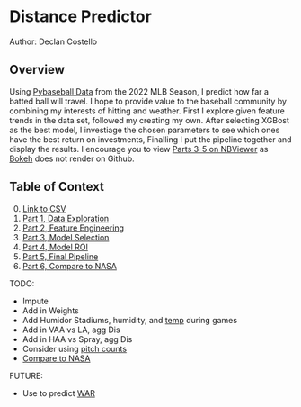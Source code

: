# **Distance Predictor**
Author: Declan Costello

## **Overview**

Using [Pybaseball Data](https://github.com/jldbc/pybaseball) from the 2022 MLB Season, I predict how far a batted ball will travel. I hope to provide value to the baseball community by combining my interests of hitting and weather. First I explore given feature trends in the data set, followed my creating my own. After selecting XGBost as the best model, I investiage the chosen parameters to see which ones have the best return on investments, Finalling I put the pipeline together and display the results. I encourage you to view [Parts 3-5 on NBViewer](https://nbviewer.org/github/dec1costello/Baseball/tree/main/Hitting/) as [Bokeh](http://bokeh.org/) does not render on Github.

## **Table of Context**

0. [Link to CSV]()
1. [Part 1, Data Exploration](https://nbviewer.org/github/dec1costello/Baseball/blob/main/Hitting/Distance-Predictor-Part-1.ipynb)
2. [Part 2, Feature Engineering](https://nbviewer.org/github/dec1costello/Baseball/blob/main/Hitting/Distance-Predictor-Part-2.ipynb)
3. [Part 3, Model Selection](https://nbviewer.org/github/dec1costello/Baseball/blob/main/Hitting/Distance-Predictor-Part-3.ipynb)
4. [Part 4, Model ROI](https://nbviewer.org/github/dec1costello/Baseball/blob/main/Hitting/Distance-Predictor-Part-4.ipynb)
5. [Part 5, Final Pipeline](https://nbviewer.org/github/dec1costello/Baseball/blob/main/Hitting/Distance-Predictor-Part-5.ipynb)
6. [Part 6, Compare to NASA](https://www1.grc.nasa.gov/beginners-guide-to-aeronautics/whit/#play-ball)

TODO:

- Impute
- Add in Weights
- Add Humidor Stadiums, humidity, and [temp](http://baseball.physics.illinois.edu/HRProbTemp.pdf) during games
- Add in VAA vs LA, agg Dis
- Add in HAA vs Spray, agg Dis
- Consider using [pitch counts](https://blogs.fangraphs.com/hitters-are-losing-more-long-plate-appearances/)
- [Compare to NASA](https://www1.grc.nasa.gov/beginners-guide-to-aeronautics/whit/#play-ball)

FUTURE:

- Use to predict [WAR](https://blogs.fangraphs.com/an-iota-of-xwoba-does-overperformance-improve-confidence/)
